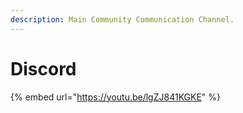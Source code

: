 ```yaml
---
description: Main Community Communication Channel.
---
```


# Discord

{% embed url="https://youtu.be/lgZJ841KGKE" %}
